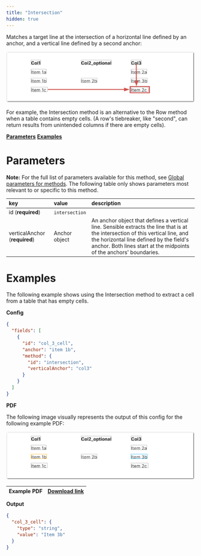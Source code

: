 ```yaml
---
title: "Intersection"
hidden: true
---
```

Matches a target line at the intersection of a horizontal line defined by an anchor, and a vertical line defined by a second anchor:

![](https://raw.githubusercontent.com/sensible-hq/sensible-docs/main/readme-sync/assets/v0/images/final/intersection_example_1.png)

For example, the Intersection method is an alternative to the Row method when a table contains empty cells. (A row's tiebreaker, like "second", can return results from unintended columns if there are empty cells).

[**Parameters**](doc:intersection#section-parameters)
[**Examples**](doc:intersection#section-examples)

Parameters
=====

**Note:** For the full list of parameters available for this method, see [Global parameters for methods](doc:method#section-global-parameters-for-methods). The following table only shows parameters most relevant to or specific to this method.


| key                           | value          | description                                                  |
| :---------------------------- | :------------- | :----------------------------------------------------------- |
| id (**required**)             | `intersection` |                                                              |
| verticalAnchor (**required**) | Anchor object  | An anchor object that defines a vertical line. Sensible extracts the line that is at the intersection of this vertical line, and the horizontal line defined by the field's anchor. Both lines start at the midpoints of the anchors' boundaries. |

Examples
=====

The following example shows using the Intersection method to extract a cell from a table that has empty cells.

**Config**

```json
{
  "fields": [
    {
      "id": "col_3_cell",
      "anchor": "item 1b",
      "method": {
        "id": "intersection",
        "verticalAnchor": "col3"
      }
    }
  ]
}
```

**PDF**

The following image visually represents the output of this config for the following example PDF:

![](https://raw.githubusercontent.com/sensible-hq/sensible-docs/main/readme-sync/assets/v0/images/final/intersection_example_2.png)

| Example PDF | [Download link](https://raw.githubusercontent.com/sensible-hq/sensible-docs/main/readme-sync/assets/v0/pdfs/intersection_example.pdf) |
| ----------- | ------------------------------------------------------------ |

**Output**

```json
{
  "col_3_cell": {
    "type": "string",
    "value": "Item 3b"
  }
}
```



